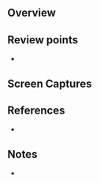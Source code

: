 ## Overview


## Review points

<!-- List the points you would like to be reviewed in detail and the points you are not confident about. -->
<!-- Delete this section if not needed -->

-

## Screen Captures

<!-- Add screenshots or screen recordings of the changes -->
<!-- Necessary for UI changes -->
<!-- Delete this section if not needed -->

## References

<!-- List all the URLs of the references (documents, articles, YouTube videos, etc.) that you used to complete this task -->
<!-- If you have referred to responses from ChatGPT or other AIs, please include the links to the conversations if possible -->
<!-- Delete this section if not needed -->

-

## Notes

<!-- Write any note or comment. You can shared your thoughts or ideas. -->
<!-- Delete this section if not needed -->

-